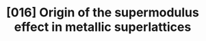 ---
title: "[016] Origin of the supermodulus effect in metallic superlattices"
collection: publications
permalink: /publication/00016
citation: 'D. Wolf and J. F. Lutsko, &quot;Origin of the supermodulus effect in metallic superlattices&quot;, <i>J. App. Phys.</i>, <strong>66</strong>, 1961 (1989)'
---